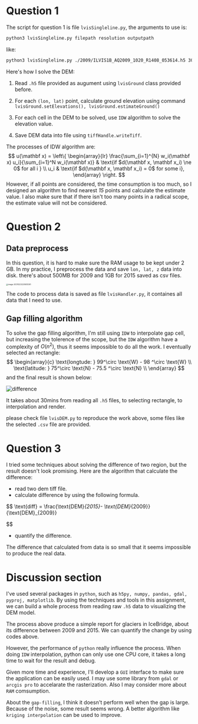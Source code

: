 # Question 1

The script for question 1 is file `lvisSingleline.py`, the arguments to use is:

```bash
python3 lvisSingleline.py filepath resolution outputpath
```

like:

```bash
python3 lvisSingleline.py ./2009/ILVIS1B_AQ2009_1020_R1408_053614.h5 30 ./data/output.tif
```



Here's how I solve the DEM:



1. Read `.h5` file provided as augument using `lvisGround` class provided before.
2. For each `(lon, lat)` point, calculate ground elevation using command `lvisGround.setElevations(), lvisGround.estimateGround()`
3. For each cell in the DEM to be solved, use `IDW` algorithm to solve the elevation value.

4. Save DEM data into file using `tiffHandle.writeTiff`.



The processes of IDW algorithm are:
$$
u(\mathbf x) = \left\{
\begin{array}{lr}
\frac{\sum_{i=1}^{N} w_i(\mathbf x) u_i}{\sum_{i=1}^N w_i(\mathbf x)} & \text{if $d(\mathbf x, \mathbf x_i) \ne 0$ for all i } \\
u_i & \text{if $d(\mathbf x, \mathbf x_i) = 0$ for some i},
\end{array}
\right.
$$
However, if all points are considered, the time consumption is too much, so I designed an algorithm to find nearest *15* points and calculate the estimate value. I also make sure that if there isn't too many points in a radical scope, the estimate value will not be considered.

# Question 2

## Data preprocess

In this question, it is hard to make sure the RAM usage to be kept under 2 GB. In my practice, I preprocess the data and save `lon, lat, z` data into disk. there's about 500MB for 2009 and 1GB for 2015 saved as csv files.

<img src="https://tva1.sinaimg.cn/large/008eGmZEly1gnxtjn0kjnj30ri0u8do9.jpg" alt="image-20210223220605381" style="zoom:33%;" />

The code to process data is saved as file `lvisHandler.py`, it containes all data that I need to use.

## Gap filling algorithm

To solve the gap filling algorithm, I'm still using `IDW` to interpolate gap cell, but increasing the tolerence of the scope, but the `IDW` algorithm have a complexity of $O(n^2)$, thus it seems impossible to do all the work. I eventually selected an rectangle:
$$
\begin{array}{c}
\text{longtude: } 99^\circ \text{W} - 98  ^\circ \text{W} \\
\text{latitude: } 75^\circ \text{N} - 75.5  ^\circ \text{N} \\
\end{array}
$$
and the final result is shown below:

![difference](https://tva1.sinaimg.cn/large/008eGmZEly1gnxzhkms3nj30k00a0dfw.jpg)

It takes about 30mins from reading all `.h5` files, to selecting rectangle, to interpolation and render.



please check file `lvisDEM.py` to reproduce the work above, some files like the selected `.csv` file are provided.

# Question 3

I tried some techniques about solving the difference of two region, but the result doesn't look promising. Here are the algorithm that calculate the difference:

- read two dem tiff file.
- calculate difference by using the following formula.

$$
\text{diff} = \frac{\text{DEM}_{2015}- \text{DEM}_{2009}}{\text{DEM}_{2009}}

$$

- quantify the difference.

The difference that calculated from data is so small that it seems impossible to produce the real data.



# Discussion section

I've used several packages in `python`, such as `h5py, numpy, pandas, gdal, pyproj, matplotlib`. By using the techniques and tools in this assignment, we can build a whole process from reading raw `.h5` data to visualizing the DEM model.

The process above produce a simple report for glaciers in IceBridge, about its difference between 2009 and 2015. We can quantify the change by using codes above.

However, the performance of `python` really influence the process. When doing `IDW` interpolation, python can only use one CPU core, it takes a long time to wait for the result and debug.

Given more time and experience, I'll develop a `GUI` interface to make sure the application can be easily used. I may use some library from `gdal` or `arcgis pro` to accelarate the rasterization. Also I may consider more about `RAM` comsumption.

About the `gap-filling`, I think it doesn't perform well when the gap is large. Because of the noise, some result seems wrong. A better algorithm like `kriging interpolation` can be used to improve. 